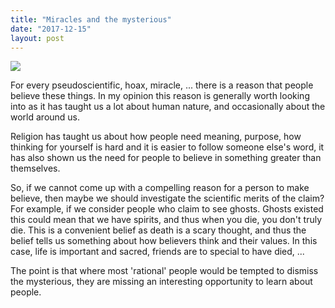 ```yaml
---
title: "Miracles and the mysterious"
date: "2017-12-15"
layout: post
---
```


![]({{site.baseurl}}/images/{{page.coverImage}})

For every pseudoscientific, hoax, miracle, ... there is a reason that people believe these things. In my opinion this reason is generally worth looking into as it has taught us a lot about human nature, and occasionally about the world around us.

Religion has taught us about how people need meaning, purpose, how thinking for yourself is hard and it is easier to follow someone else's word, it has also shown us the need for people to believe in something greater than themselves.

So, if we cannot come up with a compelling reason for a person to make believe, then maybe we should investigate the scientific merits of the claim? For example, if we consider people who claim to see ghosts. Ghosts existed this could mean that we have spirits, and thus when you die, you don't truly die. This is a convenient belief as death is a scary thought, and thus the belief tells us something about how believers think and their values. In this case, life is important and sacred, friends are to special to have died, ...

The point is that where most 'rational' people would be tempted to dismiss the mysterious, they are missing an interesting opportunity to learn about people.
